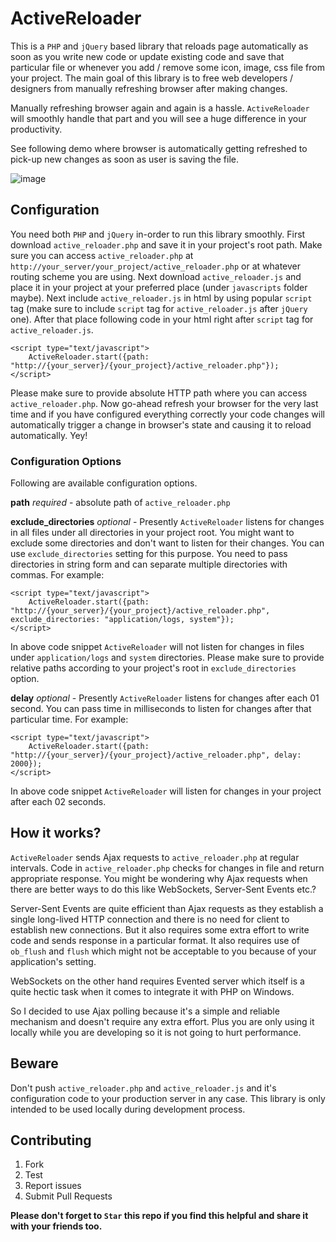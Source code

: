 ActiveReloader
===============

This is a `PHP` and `jQuery` based library that reloads page automatically as soon as you write new code or update existing code and save that particular file or whenever you add / remove some icon, image, css file from your project. The main goal of this library is to free web developers / designers from manually refreshing browser after making changes.

Manually refreshing browser again and again is a hassle. `ActiveReloader` will smoothly handle that part and you will see a huge difference in your productivity.

See following demo where browser is automatically getting refreshed to pick-up new changes as soon as user is saving the file.

![image](https://cloud.githubusercontent.com/assets/1183802/5170676/44e48988-7433-11e4-9f5f-5231ca17a5fb.gif)

## Configuration

You need both `PHP` and `jQuery` in-order to run this library smoothly. First download `active_reloader.php` and save it in your project's root path. Make sure you can access `active_reloader.php` at `http://your_server/your_project/active_reloader.php` or at whatever routing scheme you are using. Next download `active_reloader.js` and place it in your project at your preferred place (under `javascripts` folder maybe). Next include `active_reloader.js` in html by using popular `script` tag (make sure to include `script` tag for `active_reloader.js` after `jQuery` one). After that place following code in your html right after `script` tag for `active_reloader.js`.

	<script type="text/javascript">
		ActiveReloader.start({path: "http://{your_server}/{your_project}/active_reloader.php"});
	</script>
	
Please make sure to provide absolute HTTP path where you can access `active_reloader.php`. Now go-ahead refresh your browser for the very last time and if you have configured everything correctly your code changes will automatically trigger a change in browser's state and causing it to reload automatically. Yey!

### Configuration Options

Following are available configuration options.

**path** *required* - absolute path of `active_reloader.php`

**exclude_directories** *optional* - Presently `ActiveReloader` listens for changes in all files under all directories in your project root. You might want to exclude some directories and don't want to listen for their changes. You can use `exclude_directories` setting for this purpose. You need to pass directories in string form and can separate multiple directories with commas. For example:

	<script type="text/javascript">
		ActiveReloader.start({path: "http://{your_server}/{your_project}/active_reloader.php", exclude_directories: "application/logs, system"});
	</script>
	
In above code snippet `ActiveReloader` will not listen for changes in files under `application/logs` and `system` directories. Please make sure to provide relative paths according to your project's root in `exclude_directories` option.

**delay** *optional* - Presently `ActiveReloader` listens for changes after each 01 second. You can pass time in milliseconds to listen for changes after that particular time. For example:

	<script type="text/javascript">
		ActiveReloader.start({path: "http://{your_server}/{your_project}/active_reloader.php", delay: 2000});
	</script>
	
In above code snippet `ActiveReloader` will listen for changes in your project after each 02 seconds.

## How it works?

`ActiveReloader` sends Ajax requests to `active_reloader.php` at regular intervals. Code in `active_reloader.php` checks for changes in file and return appropriate response. You might be wondering why Ajax requests when there are better ways to do this like WebSockets, Server-Sent Events etc.?

Server-Sent Events are quite efficient than Ajax requests as they establish a single long-lived HTTP connection and there is no need for client to establish new connections. But it also requires some extra effort to write code and sends response in a particular format. It also requires use of `ob_flush` and `flush` which might not be acceptable to you because of your application's setting.

WebSockets on the other hand requires Evented server which itself is a quite hectic task when it comes to integrate it with PHP on Windows.

So I decided to use Ajax polling because it's a simple and reliable mechanism and doesn't require any extra effort. Plus you are only using it locally while you are developing so it is not going to hurt performance.

## Beware

Don't push `active_reloader.php` and `active_reloader.js` and it's configuration code to your production server in any case. This library is only intended to be used locally during development process.

## Contributing

1. Fork
2. Test
3. Report issues
4. Submit Pull Requests

**Please don't forget to `Star` this repo if you find this helpful and share it with your friends too.** 
